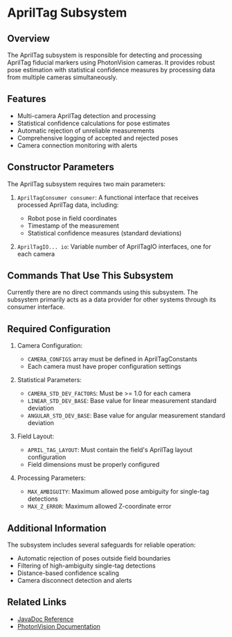 # AprilTag Subsystem

## Overview
The AprilTag subsystem is responsible for detecting and processing AprilTag fiducial markers using PhotonVision cameras. It provides robust pose estimation with statistical confidence measures by processing data from multiple cameras simultaneously.

## Features
- Multi-camera AprilTag detection and processing
- Statistical confidence calculations for pose estimates
- Automatic rejection of unreliable measurements
- Comprehensive logging of accepted and rejected poses
- Camera connection monitoring with alerts

## Constructor Parameters
The AprilTag subsystem requires two main parameters:

1. `AprilTagConsumer consumer`: A functional interface that receives processed AprilTag data, including:
    - Robot pose in field coordinates
    - Timestamp of the measurement
    - Statistical confidence measures (standard deviations)

2. `AprilTagIO... io`: Variable number of AprilTagIO interfaces, one for each camera

## Commands That Use This Subsystem
Currently there are no direct commands using this subsystem. The subsystem primarily acts as a data provider for other systems through its consumer interface.

## Required Configuration

1. Camera Configuration:
    - `CAMERA_CONFIGS` array must be defined in AprilTagConstants
    - Each camera must have proper configuration settings

2. Statistical Parameters:
    - `CAMERA_STD_DEV_FACTORS`: Must be >= 1.0 for each camera
    - `LINEAR_STD_DEV_BASE`: Base value for linear measurement standard deviation
    - `ANGULAR_STD_DEV_BASE`: Base value for angular measurement standard deviation

3. Field Layout:
    - `APRIL_TAG_LAYOUT`: Must contain the field's AprilTag layout configuration
    - Field dimensions must be properly configured

4. Processing Parameters:
    - `MAX_AMBIGUITY`: Maximum allowed pose ambiguity for single-tag detections
    - `MAX_Z_ERROR`: Maximum allowed Z-coordinate error

## Additional Information

The subsystem includes several safeguards for reliable operation:
- Automatic rejection of poses outside field boundaries
- Filtering of high-ambiguity single-tag detections
- Distance-based confidence scaling
- Camera disconnect detection and alerts

## Related Links
- [JavaDoc Reference](/5152_Template/javadoc/frc/alotobots/library/subsystems/vision/photonvision/apriltag/package-summary.html)
- [PhotonVision Documentation](https://docs.photonvision.org/en/latest/)